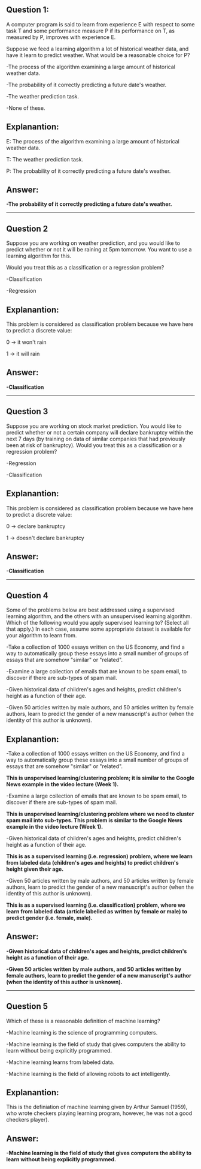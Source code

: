 
Question 1:
------------
A computer program is said to learn from experience E with respect to some task T and some performance measure P if its
performance on T, as measured by P, improves with experience E.

Suppose we feed a learning algorithm a lot of historical weather data, and have it learn to predict weather. What would be a
reasonable choice for P?

-The process of the algorithm examining a large amount of historical weather data.

-The probability of it correctly predicting a future date's weather.

-The weather prediction task.

-None of these.

Explanantion:
--------------
E: The process of the algorithm examining a large amount of historical weather data.

T: The weather prediction task.

P: The probability of it correctly predicting a future date's weather.

Answer:
-------

**-The probability of it correctly predicting a future date's weather.**

------------------------------------------------------------------------------------------------
Question 2
------------
Suppose you are working on weather prediction, and you would like to predict whether or not it will be raining at 5pm
tomorrow. You want to use a learning algorithm for this.

Would you treat this as a classification or a regression problem?

-Classification

-Regression

Explanantion:
--------------
This problem is considered as classification problem because we have here to predict a discrete value:

0 -> it won't rain

1 -> it will rain


Answer:
-------

**-Classification**

------------------------------------------------------------------------------------------------
Question 3
------------
Suppose you are working on stock market prediction. You would like to predict whether or not a certain company will declare bankruptcy within the next 7 days (by training on data of similar companies that had previously been at risk of bankruptcy). Would you treat this as a classification or a regression problem?

-Regression

-Classification

Explanantion:
--------------
This problem is considered as classification problem because we have here to predict a discrete value:

0 -> declare bankruptcy

1 -> doesn't declare bankruptcy

Answer:
-------

**-Classification**

------------------------------------------------------------------------------------------------
Question 4
------------
Some of the problems below are best addressed using a supervised learning algorithm, and the others with an unsupervised
learning algorithm. Which of the following would you apply supervised learning to? (Select all that apply.) In each case, assume some appropriate dataset is available for your algorithm to learn from.

-Take a collection of 1000 essays written on the US Economy, and find a way to automatically group these essays into a small number of groups of essays that are somehow "similar" or "related".

-Examine a large collection of emails that are known to be spam email, to discover if there are sub-types of spam mail.

-Given historical data of children's ages and heights, predict children's height as a function of their age.

-Given 50 articles written by male authors, and 50 articles written by female authors, learn to predict the gender of a new manuscript's author (when the identity of this author is unknown).


Explanantion:
--------------

-Take a collection of 1000 essays written on the US Economy, and find a way to automatically group these essays into a small number of groups of essays that are somehow "similar" or "related".

**This is unspervised learning/clustering problem; it is similar to the Google News example in the video lecture (Week 1).**

-Examine a large collection of emails that are known to be spam email, to discover if there are sub-types of spam mail.

**This is unspervised learning/clustering problem where we need to cluster spam mail into sub-types. This problem is similar to the Google News example in the video lecture (Week 1).**

-Given historical data of children's ages and heights, predict children's height as a function of their age.

**This is as a supervised learning (i.e. regression) problem, where we learn from labeled data (children's ages and heights) to predict children's height given their age.**

-Given 50 articles written by male authors, and 50 articles written by female authors, learn to predict the gender of a new manuscript's author (when the identity of this author is unknown).

**This is as a supervised learning (i.e. classification) problem, where we learn from labeled data (article labelled as written by female or male) to predict gender (i.e. female, male).**


Answer:
-------

**-Given historical data of children's ages and heights, predict children's height as a function of their age.**

**-Given 50 articles written by male authors, and 50 articles written by female authors, learn to predict the gender of a new manuscript's author (when the identity of this author is unknown).**


------------------------------------------------------------------------------------------------
Question 5
------------
Which of these is a reasonable definition of machine learning?

-Machine learning is the science of programming computers.

-Machine learning is the field of study that gives computers the ability to learn without being explicitly programmed.

-Machine learning learns from labeled data.

-Machine learning is the field of allowing robots to act intelligently.


Explanantion:
--------------
This is the definiation of machine learning given by Arthur Samuel (1959), who wrote checkers playing learning program, however, he was not a good checkers player).


Answer:
-------

**-Machine learning is the field of study that gives computers the ability to learn without being explicitly programmed.**
